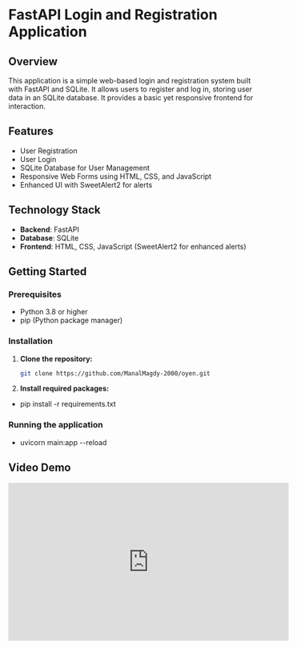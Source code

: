 # FastAPI Login and Registration Application

## Overview
This application is a simple web-based login and registration system built with FastAPI and SQLite. It allows users to register and log in, storing user data in an SQLite database. It provides a basic yet responsive frontend for interaction.

## Features
- User Registration
- User Login
- SQLite Database for User Management
- Responsive Web Forms using HTML, CSS, and JavaScript
- Enhanced UI with SweetAlert2 for alerts

## Technology Stack
- **Backend**: FastAPI
- **Database**: SQLite
- **Frontend**: HTML, CSS, JavaScript (SweetAlert2 for enhanced alerts)

## Getting Started

### Prerequisites
- Python 3.8 or higher
- pip (Python package manager)

### Installation

1. **Clone the repository:**
   ```bash
   git clone https://github.com/ManalMagdy-2000/oyen.git

2. **Install required packages:**
  - pip install -r requirements.txt

### Running the application
- uvicorn main:app --reload

## Video Demo
<iframe width="560" height="315" src="https://www.youtube.com/watch?v=6_NpVuNGSXE" frameborder="0" allow="accelerometer; autoplay; clipboard-write; encrypted-media; gyroscope; picture-in-picture" allowfullscreen></iframe>


